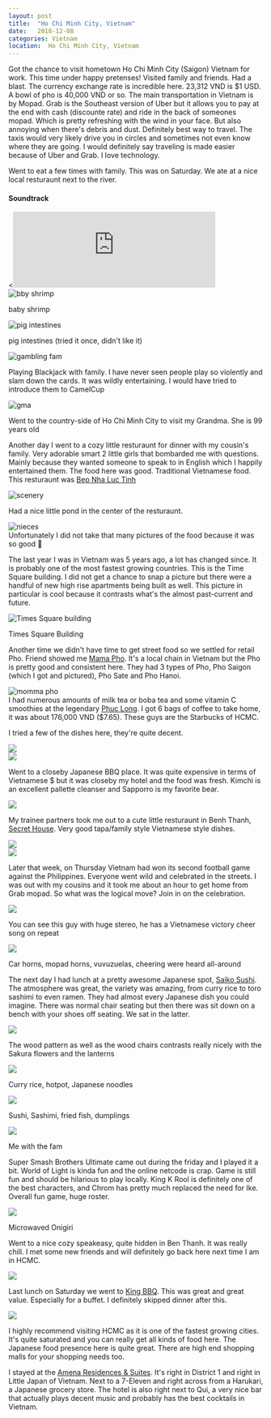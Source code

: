 ```yaml
---
layout: post
title:  "Ho Chi Minh City, Vietnam"
date:   2018-12-08
categories: Vietnam
location:  Ho Chi Minh City, Vietnam
---
```


Got the chance to visit hometown Ho Chi Minh City (Saigon) Vietnam for work. This time under happy pretenses! Visited family and friends. Had a blast. The currency exchange rate is incredible here. 23,312 VND is $1 USD. A bowl of pho is 40,000 VND or so. 
The main transportation in Vietnam is by Mopad. Grab is the Southeast version of Uber but it allows you to pay at the end with cash (discounte rate) and ride in the back of someones mopad. Which is pretty refreshing with the wind in your face. But also annoying when there's debris and dust. Definitely best way to travel. The taxis would very likely drive you in circles and sometimes not even know where they are going. I would definitely say traveling is made easier because of Uber and Grab. I love technology. 


Went to eat a few times with family. This was on Saturday. We ate at a nice local resturaunt next to the river. 

<div class="center">
<h4>Soundtrack</h4>
<<iframe width="400vw" height="auto" src="https://www.youtube.com/embed/6XHy18n1DCE" frameborder="0" allow="accelerometer; autoplay; encrypted-media; gyroscope; picture-in-picture" allowfullscreen></iframe>
</div>

<div class="post-image">
    <img src="https://lh3.googleusercontent.com/WvZxJLsjWDR11FjGohETUeHUvOejzje2-z-qwIYzsGbYSG6BFA29FWAVppB8_5GdfCYGmT_9vVeCYBFH_Lbcm4Y6ku8Prg1BFZX8hQQ4ljLT8RumCoLinVX3dQX1mn10Oyrx4NpiWJEfe7jcUUGlE9sZCk7iP5Uesk1DanWx8aCg743rnAUq99BpxpjnrMvLmePGK8WJX9kWe5guzwRQ-ucXRhgyu_RAANHRYf5wi_IHtur78DABVlJvPAsDcDPOL42MGBN-STkSZNmG8P2SGOb7AGy66HbZHkjEfkPMlfQbmxVZ-NZxRnTgC6il3ghLgDx-wHH30_qkom8FHt1VuhO5EyVX7Aeiw1eBqJ97KgSkM8zT2SRz54yW8vy_sI745y7Mrsl6L9Rua3QsfAOMGTs18nWQm5GZ_Uu-zUSmVVhQPTdq4NQt79meqOYs6VpB7Hdum6lRpZ7YMWZddKCCOQA1JoVL_DjzzwYE1JTVbXaItKRUBFDbkSUaOKKNBELpI7B1ARTI8KKPqQW2MRtW1zlNvqnp_CQyN21MmZwVrGf0GMnNIiv0jBV-Sp-g5q-v-KRdwyPg1umLub7uZlifCquJla6BcIK_PhEiLmAlXA_L9G_er8aLHSFN6d7dHGELuZe0FXeU8KHWsJKpcpyMXFhcJ31kjbSR-4x1vNSs9gq1EDyHmB18urNSxgU4z_YZHdrWtw0cefAx=w1232-h1642-no" alt="bby shrimp" />
    <p class="post-image-caption">baby shrimp</p>
</div>


<div class="post-image">
    <img src="https://lh3.googleusercontent.com/qkE5vc0meP5YhoTjLkV9BanVfFY_EsmcKUohCgRN3uugZ9z0WBJOHLnh0xigoMI4RRyl2g16VCX6ADpaPQrj23KChCuzthgVvt35Ec5beW4q-H1W22x39EgKUs8NvwECE0IcbYhD1VIH_F1NpNm9nqgwEBOPIVZP8CzJw1LM39E94IBiv82wGXdWeob3We7q9TDkI67hTq47YixZjgIH-ROvPjupmtvL5otjDc3SNMEE4oqCe_YyVVqYGPKSUVkahTgktAgXkNAp8NJ_LdQW5QjB9kvPqt418PbeWfe2kxrB-k_qi4NzdqyiTp668gMUjrpfuJpYghw0-NhnNhY_siinUZ_OSzFB0LynCiDzlMkWZD_iiUgxYPgn7dRmbsI7rZskhAuqQPugutYga-5ZOeeID35e_cGuvTI7gB8bOrqH1-EPwZOycZbnNdEAhTHmeyfHuxTtViTPxrQ6epU_I9G1PZrvk3iRP_YWgC1NhgzpXQIYeMsiz2_hpRXtjzpwCzYfLtHm6AgpVscF2aXf1cbra6or0Oja5VyyKsk22t2DMnJz-zrLK_y7nXBV-hGFH0IWNrbMjnP8Exenuwz5c98igfQJ-nn0IBklupwkvByyyZNrv8cJq3_41Kg_fd31sz4d9WeFMvjn2XxEjbmaR2RwN1Zohq3G8gEN5zFITK8rj8bx78abcyc5lOYjh46Zj_h1Hya85KWd=w2190-h1642-no" alt="pig intestines" />
    <p class="post-image-caption">pig intestines (tried it once, didn't like it)</p>
</div>


<div class="post-image">
    <img src="https://lh3.googleusercontent.com/VOLgh746kEWBDE3JEq5xK_5DfFWp-L7xbxmmAvPBpTePEgxRyU0IEW0tYS90OsZJwoM2BnVEx5t5XHv8NUprjPGZR2hjetRzmZaQM1qgBde4dm3tzBvMaaaVJENC7OP3nThlWw5Pw2JKindFO5mSeT9U9UpkYgfbNAbL5j39VpyOnUQCWnaiGQXoW2FBvD9ytKIkGL_yJyapx1T-ZWq5pKnOHmnTYZyMaIIOCpev2MyEeTHe1qwon4SlWcFIIWEFj-UDKm3r9ZYVZrixQ_btRitheWIr7hsLGMJdosUtL7A5pyazxfIYKfuVRckflpvlUJp8p2w2z5c_1C3RCpMHREbi0JTOIUOIH-vnI1qlmPIXM6b4EbHV9T7Dvd6KCmt2OqcQmizFmMybEN_ZMW1bUu1IQm_L-LTcM7MYWGAJ90e400xubTr6yk01DpJYXr1clfjlvjE-97911-EOM8p5DeFBHAsAMpw1Y8JCzR1EBXIWnbTrKMpz1ThapRnPJJqmiZChvlQXLmRH270OdrtzqfzaYuiVMcu-UYaYadDWjzFuSJoxDXKOtr5WcUcSJ30eph5xwehZhrMcMwL-M9OI1SWHAGuiEEnSAZaNN4TR_b1fv1R_BTg03eUIXTYgZbHVIRZ3yoEPb8zk-B7Zrq7rLKohXMU7SQmmOT9_Y3ehktKrWKbP7PCwv_FfjPuG2ZnLyxKR0bE5E8IV=w2190-h1642-no" alt="gambling fam" />
    <p class="post-image-caption">Playing Blackjack with family. I have never seen people play so violently and slam down the cards. It was wildly entertaining. I would have tried to introduce them to CamelCup</p>
</div>

<div class="post-image">
    <img src="https://lh3.googleusercontent.com/S_NfXHAHC-CtsNBagGwEGN16x0ufoZI6rfFprHHZGC2pNPSgdaHwfW0YXrRqkaNTvj6YpquB5qqLlTQmspFSwFpc55wiUW-sRSuKtrnKVeqb1k2H-8ULK6U3sRHM0A1PxvGjaJ9bbPwrPJx-HoT_bmBFqqP40RAdTRhxWw9fIVWAiqBsVzKP5mx3-c_muhowT7_jQJWaBQHaTNEZdg1ZBT6F8Z_E8tD3FzkrXxlZ4lmOAwFjJKS0xVbFm07d3nCvUOyBv-ILt9vSM_hWih-bPVCUdJCB2iAVrm514lXKpdxkraNwcTTTHsmkYXyNVqrgO_gWN_mi3pFdm6bhswzcWnUgVYB-H5HHJ_-ka9Xt2HXiUE67hXwf4243rexOKT716ITpKskovxtMgrqkTt52a5bltnVnKUHclPDjN9di22pn1OqZBCQ1B-dUjCe9tkRSfWNUAh2Vtec2KgxNS8Iiu-6OfJlhAR3Ml2IQOTUKTSZYGXVVPDsj0LFvnH5v_OMxRxLOnE-UxgaQrjY2l8xovnN4Q6gfqZEqxLSnvtoKLOmpd7psjzrQiC6XhDxJra6HgIW9PJD0ABg7m0rqVC2mjugC2n4veSuy0VwLxFRm5WBdJn5_3Xua1koPIzu-5mF0YkcnJc5bJC0g4WiOy7GdZhuNOWvo1dcv7h8F5wWh9Mxt6TPqN9CwYc0rO21hbOzuFs_MM3OCGSeP=w1548-h1161-no" alt="gma" />
    <p class="post-image-caption">Went to the country-side of Ho Chi Minh City to visit my Grandma. She is 99 years old</p>
</div>


Another day I went to a cozy little resturaunt for dinner with my cousin's family. Very adorable smart 2 little girls that bombarded me with questions. Mainly because they wanted someone to speak to in English which I happily entertained them. The food here was good. Traditional Vietnamese food. This resturaunt was <a href="https://www.tripadvisor.co.nz/Restaurant_Review-g293925-d14176181-Reviews-Bep_Nha_Luc_Tinh-Ho_Chi_Minh_City.html">Bep Nha Luc Tinh</a>
<div class="post-image">
    <img src="https://lh3.googleusercontent.com/ixlsuYxKeUuRgLsnjz7-2EyHTXojUz_YrwuQMEvoGbYaz-2iXBTXLs5bP40HttMAsNa-_u8A1l2M9tYsQe3zMP_mjQysV5mFlj4_jHXvFr5eXOOkGf6VweNgbLY0LkgigCTGWva9nkkPAcksualXcu6XCGxQcNkMWWgXkUUfChGFRj8wnBO6_SHrVAF12EDPajxgDxhzYhhHZIN7qgoL4m57IQ4E7l9xVbtafcVt2dT2AlYMEc5GvZUEKl4RUu9WZNWnRpocGqffCbuEpjADHycMg688wzkcfF97AekGGJHc-iCiyi_blCKed-AC38OH6ubek1nVdy5ECg9AiRUsNcDWdAbRSZQev758vFsBjZWY7B7oa8ijnlYZZzgjnZ6XUo_x0rYW6pn0Vy3xF2aSpaz69FMoifOzXLJon5y8Fb4ARV12Ve3a1Mrjj1-W0tl8Nu8_ouurbws7OSlREMw_5UC6cs9f65eZ1BCyRj8OUMl_JlM01yGFNqku_UKckgbDTtE_T6BF-nW5laSVInYd0fVXK6ZR1bhOK4xK8HPBa7hXUSr-QuyOGbY7NhCLODWyYOXlhoNqUPBUoxz2EzbQih-EJ32itoRFHo-ljc_LSG8bOvH-pAzTiJmP3r8Y3ekIVgec_A3pf0GgnfV-aH5WKK2PM3qbmawvhOGvvc6fRE-d8HyGefCEwOOm3pYOP7rvyMxpACpAjrG8=w2190-h1642-no" alt="scenery" />
</div>

Had a nice little pond in the center of the resturaunt.
<div class="post-image">
    <img src="https://lh3.googleusercontent.com/lCBv215IdXJ3B5tjFZOm0h2ZfWKE9CHzTp-ZGiJN47aAI-2NJ7Nxl5GtSB57rTIdYNQuIfv88dSmCt2gto-FTms72F4OXu41dhnOQ1qcltYpX1_o4nzkpFROFRfNoD1Ct5Ghl7tSdhhPlpRUT1K2onIE-p5fXoW4ssFpzjpYvOA9Z41EqnSmnE1JhzWNSzKkAE6O6_D_6qr27JXQIKSjXBR4qUknMi48k54S9zOPDq1GdzSzG4v9Xy060Dbk2EQNQG6L0swMHhko5dejdQ7bw3Sloels3fBZVe-48pYmoS-keOKInfylN8gzYNl97GmbCheqVfNjxhQoq7ovdNijPGI20OWyF3CFFWTFPd-IPGPfHolb2vkFMWJFPGXcDj5Zx42dFHgmjJV8R6P9LCjJ0hF-gkKrq1EdQ9o2Nrc1OKbqFugvjbk3HT5mKUJ9zmLh_b9yNCQwvHrS_sSlBuE7PN4J6HZbGC-G-AQl4rOrycdWOH73trh5USaS2ltoVcnRZLU6FBH586jWZMPIaBZTKp2g3bTulVDYj-7WaoNVVFetLdcBwslFL5yHXiPOSkIqDXD8t8lJh7lq4RmsYMbkkru8SVpBx7ReaywQ-xi9iVzNe6gL2LpCcwu9wNSJnil2UtoTUgiwOS0YXMbm3Nt6h4CKPZ9WWGVGyyBAwDIwnnBAR9e7Gt6fo6rr0U5e1Vb7oMcrZZkRnzGB=w2190-h1642-no" alt="nieces" />
</div>
Unfortunately I did not take that many pictures of the food because it was so good 🙈


The last year I was in Vietnam was 5 years ago, a lot has changed since. It is probably one of the most fastest growing countries. This is the Time Square building. I did not get a chance to snap a picture but there were a handful of new high rise apartments being built as well. This picture in particular is cool because it contrasts what's the almost past-current and future.
<div class="post-image">
    <img src="https://lh3.googleusercontent.com/o-O_9sX1BFRSLH4v4f6T-FfQjlpK9Fm8ioHzp0ioeKvjuwzHFmq-PO1SFT-IbjywbDQLaYs6xp5cPk1av1FAdxKJP2Xh98H4bl4Uq6Ebq0_Wc2vRy4ay7Lzs90lIBoBUCs4eyga_bRZoHhqM8TyOCNhcPbD0ahMdtTnO-JWJ75fu2TTa3dhjpEbYvCcQUWfboyGnl_sT2COEQ7FETMEHoBRYPoSy7l39EOdpTmbetVeKANMX2RQTmfK4d75ywJHNMNBQcyawue3qNaCYwIeDs1vmABPN9fyZSjqcSAeiKASm9GqrZQd7qNDq9d-8SEiwzQi8T8_3dwqQK8G2FtYACZLjk5pIot604wyXp9e3ZlQFQ-ZRhleLC9hjbT5IA-_SS90UstxhRuUzZsHPetZ5c4YNNlaQi45bUFhgx20ZukAbuzTcMdY4KXf9_jw49IikMt3zp-SdzvCH8Tc1Ee7eOFqnib725B5PbBLaKIFEdS71f2IGFEiYjocXad7QqkfDb_tnegqfdoioGN1ziOj5v3o6HuNP2xBcjnnNZhbZYNNDOSyb9l6iXtMmDTPtoH-xBVDNCji9vfi96uFUfuOp0M9vQ7juFj3Z4ufqOIyC2cXMofuJghIfFZCYa5HOPp3z0DFX-4B0-4JxHv1d2NFMT1e4qufKcohRbcUpwDLQk4rhDLE41JoBvGSifGP5h3oQiIUIhDbsNY37=w1232-h1642-no" alt="Times Square building" />
        <p class="post-image-caption"> Times Square Building</p>
</div>


Another time we didn't have time to get street food so we settled for retail Pho. Friend showed me <a href="https://www.tripadvisor.com/Restaurant_Review-g293925-d11707622-Reviews-Mama_Pho-Ho_Chi_Minh_City.html">Mama Pho</a>. It's a local chain in Vietnam but the Pho is pretty good and consistent here. They had 3 types of Pho, Pho Saigon (which I got and pictured), Pho Sate and Pho Hanoi. 
<div class="post-image">
    <img src="
https://lh3.googleusercontent.com/KtSjOViDfqBBQp2mx9HgPJQlBhzfEVcQc-bewh1dggPCcvhAUxf5QmRjSKkACFcjHOx29LgZ902p7Adpe7yR6IDrpfiUs3Rmgi7ssSBJsHcIrYHtUb2F2Ulv8N2Zgm-KQuW7m1W3kmeXPj5JyunHyVhqudXl4P2FhLx-yTsP7Lvacz6hr5HIjhQxsiiVDduku8N2q7lnbNTcZLzLPIJUcvRPn5xuHV_SQw8gx8WS4ZoffHGlCPOCtyl0F1072gM7uW3sCEXGlR91ai0rFxBncR8FWDnxSzlxw2Nus_AYhG9MabW_R-manNwprJxZEYMvPyauH4dhGV7vh3jy7d7_2c0ua950kTopatHohY84RBOYm2j0z9rRQoHLfKDvhETelwvGTaLEN0Rljbb09XIUp_GIfg1ZLM2tFEvad3fbBlpm0avkuXuSteYly8-5WtrlHfvsfrvqdtMQM6BTY4R3yrmbyOEMv157e-seKqvB-ds0aWhhh4wOeikpUYQmJcTNdfY84yL4AvcIdQzReBSQIjOZsgrpYVgnN3z-MkW9y4Pn1laBgNxfAQjnu1pyl3gbOjk9QG0gElcM4C1dKpOn8C-Lmt9_JLn_U2kreW0NKb70eRFsQrYbu-8dd1uceQNFXMOHErl9RQpBd21fgjAndFMWTlkaUOnRbbOsHW4LiqXYct04epaFVaD8bDRlGD0zGfoshqtCDIMX=w2190-h1642-no" alt="momma pho" />
</div>
I had numerous amounts of milk tea or boba tea and some vitamin C smoothies at the legendary <a href="https://www.tripadvisor.com/Restaurant_Review-g293925-d8487194-Reviews-Phuc_Long_Coffee_Tea_Cafe-Ho_Chi_Minh_City.html">Phuc Long</a>. I got 6 bags of coffee to take home, it was about 176,000 VND ($7.65). These guys are the Starbucks of HCMC.

I tried a few of the dishes here, they're quite decent. 
<div class="post-image">
    <img src="
https://lh3.googleusercontent.com/iq9aWx_VNow_xKFd5e4ktjWzyR-F2hinqTk1ZRgW7nzy1n57lYnghhDhfSHHvIhZGrDmhUYqxidLXKj2tpVVsXPOQOlSXQ5YZ0oQF8hjl__ZB3LhLBvrfx3orF06EAxEeYZKkoH-3Hkx8IL6AWVdB0z_Xg_va4savgGYUOmp5t-AanaGObdLzRLYLgKLXHBdoUUCcVf6-vyc7uQK8IJ-F5MHIjLA9uHWMqi7vcu9cRpAZA694MuZQzp76I9C7KDm5vWBK5x2SpPeKeklyS5IlS5xDwBJsnrO_0sDuttvlhIXdgtLmhO-CRZn2ml08tgO7mBtCbmBGHPcXJkHKvXhHDeRyEC4ysqATvmtk72Uod3Sv0S3QTNS01cUsAGM8u0n6575oaMAYuIIQnLdF2SQ7WJ9lRE9KW8PVrP9CWBA0IrM2a9emA4bzcBJvoFXc31chkcsGqRVeZMV75zfJ-eMfDqrXfZh2q2rBuNpIlljsUNgExi3xUb3jAt4_o-ULmCsPUZPyrMIbCV1pTM_tM2bFeMwEYDLMkKVd6cibqLlTOZBDZOkoq7fscwngyeTGo6ofr0CHKeefVjm6_ywG8sn2CBkM0XMxbfCk8Prhu_NY7sK81enuBgBeg1XLzV5Vbi262Y6dQm4PIgDTjcmZvY_qGZmvFpQg7e63UghRHd6oN2oIxJ-qOPVsedocFvVP5dPGsPI7j9JITSW=w2190-h1642-no"/>
</div>

<div class="post-image">
  <img src="
https://lh3.googleusercontent.com/Ur54d7EvrexuXAOqyc9mrI2UcaPC5wi3La3UbTi6IEqJj5R9fjKqbc9irpiSK_m04fAXaJf47DN9B5lsa9_7wJs46rhCcsfzPCamI4HvqJTI6VxLDt6yo6A4-HjZdI1KGfBo5r_pg_0s76XyTvVpVNcPNBJch2sw7d3PWizIwYJFzTYUuG0qIoQ_-1N-Yx4RxrQ4-I5M2Y5nq_qQpcAdpe4kZ9KnzAqD2zZXo_NUxVacLhXAXZ-vpOE8BYtYRMqLi_fn1YQPQfUb2GBELIf3rDkxRNMPE4i68zyj_djsJ8m50_OmLTHmK6RmScW2MO4OOJ-dqDr7jwvHCm6I1ZsSzoiG97w5bQ3-InjC2rCAWEojfDZlYFJa8cwRiC0O63EatY5ZjEM5RK-k0MatdHnmVSzMKGQ-X1hv65SXA84PqU6wEcgJE1Jzr8sLsaVYwAwOsVSZ6tB8_vwBGScmhAObWrJi82sCh32EMevYK1c45eq7UlI5_p0M3Waoyds1lPgrJrJ9DFGWneh6rLWTwMF-PKpEXBKreL32Ertte6QC-W0hN5rkZsCkRBYqlo9u0D8KumTFdtCmPUxdp-sGzMbYjzU4197lkeVA1Ej3lYkVmDExt0P4VTQ1Qu8_KKv7du6888c7Bin6G-HaxZx3UKHxbeNaFEoHuEK0H4g9vbPBUAp78zljCgP2r68XynOmIT5xMEH2iT6oa0oH=w2190-h1642-no"/>
</div>

Went to a closeby Japanese BBQ place. It was quite expensive in terms of Vietnamese $ but it was closeby my hotel and the food was fresh. Kimchi is an excellent pallette cleanser and Sapporro is my favorite bear.
<div class="post-image">
  <img src="
https://lh3.googleusercontent.com/ceTUiTw14Q4_6WxEmcjyy97ajmDbtf-3K4jWaLOwpEIWQ9Y3k2K0CHtWnOqLzaOywrog7LLlpVlpUgDnHe1LO0LG2WXnzPglgVeqvYXLx0zzGS1cRbIvwCQMlWDXQTEIiJ9LZVgnYiF-9CQG2eSbv1Lscl30Mu3sgaKFdaX57YP7rgVSZDQL9qVTRBiLFIcAdx_pcahBhhj_s8n1Q1z2NXgyaTOrclNBKmXyisLKoR0LZrGpmPPfHoZ6XnjYUOHE75V0km0bo5uBNTbSFL8nbGeZm13VDqoZo24Un7eqzLzuNU3cd6quC1mMFUY0Uwqk-oSUBxdEIxV4Gtd7m25ow6Ov2OPelBN5QFxSqpRNdmltnP0ua5_nnJIuq6diTqyQg80gKh9hghIMlsT2dWgpRsXr1fR3gkk3Qx6o875E0q_7paZrKsiHKJ346Kod5fuahpbc__0p0PQ2bsBh7xUJl4-feqUsDu0Qd-1q0Wpt44V9NACUfDyB7qcEzyF0DQU-16gFfSwQ_xnMMzhauRhiLez4J3Wh3X7Yr68_yhRBSIjtLaE7TSAnJCFvJnLOP6BRxSr6TbSVLcx_erLTiNUyzW4nIr2bdpGynUTmHNInZZmDllnoqVQ50R0F60fWNqsbqa3SJbCDIxf64No7Q5XYh5VBPvP8Mto0YnlClf-Igvd9PunDLPTs-hcAXFvY0BI6XIPGNKGlHa0u=w2190-h1642-no"/>
</div>

My trainee partners took me out to a cute little resturaunt in Benh Thanh, <a href="https://www.tripadvisor.com/Restaurant_Review-g293925-d12826523-Reviews-Secret_House_Restaurant_Cafe-Ho_Chi_Minh_City.ht">Secret House</a>. Very good tapa/family style Vietnamese style dishes.

<div class="post-image">
  <img src="
https://lh3.googleusercontent.com/wMqJlNPJ57t7QSMWYGJMwu86HrQ5knZVlfveK2wwfwm8SPftrzwUMfRaQBTFNmOKZ2hkFYpUcmnEDj6y3lsJSXyLaAiAYD_PVsGhLDa8-gvzQnCkRb8c3ryG_4xHK_J9itkCkFrVWO9KMdty0MCjJ3ZdNM5C65HkAZbLE_fa6iN4DL_1roBIRI2bwe2b82u2BWG1hrX5nIjmC85NzhlsUE-ygM9moO051iOpmu3w0rncU20nIppXrG0zdeOQUWyiaFbU2zTB3fA8DbMhSI7BGcO2V5yBT94Ngw3DdHKFCg0J5lhnQxyFO2ZROJkhoQFxD1uGvb4SLBi9gbEgbE0G6UYl3d4gy38k1DPxHzJhlRWsi93t7phODyx_Pr2Xc-s9y_hiBIMLMb2Jhlazj95VB-HyG9Pt5Kwa-TCrVHg71PSFeid1woQVmLubsCLyAF-HhJ5XUXk1nuUO7WmrbDgEvOZph6r8ClxAR15Z_JWqWQUoL2Y3jDaoQx2L4BHKSDjcAXxVdjWYFTkH4NxrLURNsGPPA36rYo57pCXACZ46nQgQhDvC-GGMlBVwRehgEdiBFf7NRXMyYd3f9jlF2aSYR9UcmKqu4x1HsEJnx34I3-YydCRO8_lqtMhjTddBxBgL-MMpr5hhGvAULwNO3vgcHIScETHAZw3Se6IJDnGNtv5949TdStD7ZDRaFUxMDUw41V6AhkrMUsVv=w1232-h1642-no"/>
</div>

<div class="post-image">
  <img src="
https://lh3.googleusercontent.com/Xe-5mIlnZlnyOtNWWdkZLRcs4enzphvphp9fIewKJCQLarn0g5tOOl80VlrDw8H9Xdx-ng_XM4-QAO-k_4lfwJt30oDXj2JLEy2mQTSFiFEtBJwZ42jgQceu7e5Jd8KoIN8AgAIUJSS8dVq28SoDyYTk7fMI100k5pr8FojkRT0wVGrD42xV3MYNZvjvsDORhoa8xgh6TRsxZ4Sj8CKtRYcA4aeTwpYx_JF6s371GeLatmaI4WfI6NaxWlnHeT3KDdJhvzZw7BrgsTUKIpeY1STIFKw1b7zPFEw5lKP9cWqbX1HpiI7QfL1RAtirYoL5zoSYmYFW530w0SuCbUj-UhbjDeA2x0ML-CWuu9ZfZz9GeCoUDtIFeVWxOpI7HTSG_oi0UBalE630d_YLEXxQ9gJ6r7kWEPIuhdLOVrvlllr4gePqyDTBSR7rx5k3LPBJ1CQiVfTRwUaWDd_0v258gEPZldpDztmkE2x0ehgkpPhXXfPfrLjsC0fN65vKSJn8FksEiqClESfULhKM_ANY-mCh4hlHm630sGKnKy_dHFo3EHdzefyslB67ZhX4Wt2qNqS9dMcbycW-Kt5y8z036q9AQQV6wUX3rHdT1A_Yk8wGJZtIf7NeiImIK-ayBj6DTbF87SqIPzOS3ZjI1Noms5hu7-VSpFyHYe-SVmtOxd7LDZ_oe7C_ULAt7KeDJCkcelehzVuedccI=w2190-h1642-no"/>
</div>


Later that week, on Thursday Vietnam had won its second football game against the Philippines. Everyone went wild and celebrated in the streets. I was out with my cousins and it took me about an hour to get home from Grab mopad. So what was the logical move? Join in on the celebration. 

<div class="post-image">
  <img src="
https://lh3.googleusercontent.com/b2czjb_f4WR-uMegJ6bC0iaRjs_M1T00DInbMqzjgujsNzDkWeYeiI6kYEgEmmx_2oDJ3ayefpgUXSJs-UcsU2jlfVDwp2fZUOMlY_qSHWhSZ0DXEPCAqckSfu7NFJVCEMaGk5Xsd-LBDBiWJvQoibcmswdPz9jkH6AJMZ38uWZdUm3s0UWDlmX96iTg1GsDABlOZVh3skyp7Qpk9w82e_m4sJ_dJoRD9OfgycwaukyvEr0pDYu6B0VjBTE09pd4hunObPflxuknJ69JB9D_pHljdsuQheFf0Dby1QMaTjnxsBi15_0gs1d060Iz2GgsSHo33WN9XzxFH8DQu18gjr1VHnulbtdP6r0HhPnnJsC6nMCuk9M5Ph9cxbOylOiCRqH81j8ztytUY_8NIEqGUpbk6u-V4Nqia0YNS9_3NhTBxyI05ay3nOZd5odcZrd-qCKjIuh98fsZeq5KlR6PG4J0NvqACQ2OeF7EGaH4zF5-xKxOPIYF3whSRG46gPQTLrV23CSMASL25Sq5cscCjsfLM-2d8hkZKcpoHITjj4_vwEkAh9L1xfRZmx5UULKOKSkm3NioNxjbeis2AyDUk0n4kYGBvLrY9achISRf7NnxNVe1WwmZgrpORj3TLgKSID1zgMOQHY2jloMHcKfoJD72MugdGCGjl6BrTssvvBRSeiUFB9NWO5CCBDD0X0dPsjNLLTQjqbqS=w2190-h1642-no"/>
</div>
<p class="post-image-caption">You can see this guy with huge stereo, he has a Vietnamese victory cheer song on repeat</p>

<div class="post-image">
  <img src="
https://lh3.googleusercontent.com/8dTOnZyvItbKTgWcAtEvPAicxKy4O2HUcKFTXXpoOQXvW9SSNApIMsedkYDdNthZxpD884GXdDv8LbXduQfwgaMLsKsqBzWSdl8ctHb1-6X12uYx4Ius5R73umHvtYTujULyvwpbZBd3E_jjIUTF6qTiUuAHwK2y3RruCtHSOVR25RED5pAm8RCPlbEUY4KbvVZtxBp5F54kl2h6578yDTma_Xc0jDti6cfRq5Pf7VqrAhD91HJEBYYMpIM3wUZ4k6rdv4f0IBBlv4ig9IEqnKB6EgJlHrex7ioHev4NUY9xxTM-GH5eFiLxpI9jWp42wXkDg1-HOYTMnphvkyrYuVKiptl7OMchAiERhAQeeHmhyrv-qcdmiXOVI5KY6ahLLOWKzMM-ryxFfaXefNXVjS8hA4GlaWaKw9jQQMVnX3uw5FNiZJ9xENypGuV70C7XfVHbmB0IW7irb7HCzrOfuyelgYsQmWkm0Zn1-4vZPZ5w6z-MCSexuFKWWRIKZDg76DKVZtZLqA4UfCtzewW04TjUjEcjgoWWKk_UibCsZHib0mVTxazl6S76DBoAyhRcGDW21eS66w_nTCH8p1Ophj-ZSvmqcJW-LMwvrPBDUS7coAOB-5Te4jBtca16CtdNABY0i04TBoj5OGE1ytgpQu-ObbxwhqxB_96mdp5aWewuVQNZABveu2ns953cIbcoHrYFHdkMfmh3=w2190-h1642-no"/>
</div>
<p class="post-image-caption">Car horns, mopad horns, vuvuzuelas, cheering were heard all-around</p>


The next day I had lunch at a pretty awesome Japanese spot, <a href="https://saikosushi.vn/">Saiko Sushi</a>. The atmosphere was great, the variety was amazing, from curry rice to toro sashimi to even ramen. They had almost every Japanese dish you could imagine. There was normal chair seating but then there was sit down on a bench with your shoes off seating. We sat in the latter.

<div class="post-image">
  <img src="
https://lh3.googleusercontent.com/wnHvNL10COapWWd_u6tJK1-gJmdLPoFI-rB5EJKSWC82LwH-MEtJXf9xRrY4LPnXXmWkBc6xV9lURgvO-H9v69iAPEOtCfRWPDqsneMlDgOstCRwLwdS1OUo1pBeZGmLIP5JSOvk1En8anf6oppHtN1O3ffJ54ZilwP_bNhk3Jwn0RjE9_1acVDwO38KVmyoarFK37hS5pIIKQKOEDWCGlVd1qG2-07lBTcwkBJqIxv2P28mhT62cjTHPCaPJi3O_sspHADFP0GwFRGudMKXkHcJMVajhoeOMmnQHCbvHMtYO0BdIH1k34C_fiwDGpVa7mzrcGrzCnyeU0LlX3X1cpn7UF0F-yrBAJ7Fhd5K-B77xhCY262T5wcdAXYr0nWcpVdI-TgnHD3acwJ5ZWBU5E7WA7AoX5zYHcBBjZPPdf0ZxahX4G0xh6Txy2VuxmBwXYM_f-vH_YWX4Ha7V7vQWyXVNk0wTO4tMqu1jPxwGqpsF34a9lihQKtmheuCB0Mq_PoU2hrgGpOGoJyW2oji5kHA6OUNXrOrm5QvEM94u3ICtXwD0KTyLdmJ3WtPNMr0gP6qNtRdaE_qjjkuEagRSN6U0MCHbA46v2lpP8gYhUmh4fTXGfZOi5KPkQYccXIL1DBfcNzdn5U3Vrc9FYxfImpDuHZYAg7U46bepRpGftTVTJ5wKwz06TYVtcM-sZRrv8wJmfA6M_c_=w2190-h1642-no"/>
</div>
<p class="post-image-caption">The wood pattern as well as the wood chairs contrasts really nicely with the Sakura flowers and the lanterns</p>


<div class="post-image">
  <img src="
https://lh3.googleusercontent.com/sKgzpcgtrTOx-SaezDfHWuR6RsxAj4DeT8tPS7PMH4tOr6CItwwa7wN8JvaG4pAnW4OiZtQkJ5SE4phi72hsr3cnhr2UVzj3dw0iy62qTc_WTo-0lMb-DqDAQUmKaM7Ya-fiFYegK0iJmaMo2ndkF6fHUy-1UNpANwWVPJ42JDdjKedugAOE7ePe7a4Wu6L5uDWmBuYbYP2ulVcJ8GJrORwwUIvUGLwpRBnvnRJlRfbuT3XrmherWZSX4JyMs8WP3rxYnxM7xc6F_zN6QWGMnkzx5oOAbDAD0St9BtSGaE6vcuKh2OQmraNR_AFlUBfdG5yxCNg5cxG3E-fAgy8uVcwBLYsKZW_QzHvkID9rKUqg97q65c1fLTBb8MTmT3mjkSz6nwpSZX-8x2e3BO7qGfYokfjTx0B9dbCD_Hiq5EHunCWrCqu79h94n2vQp7aWSBA8sAdu599JjLFvqWjqVWphp4PhxOgoVtvzVe_2lySTSYm23xO6dN_jKdPFNO9KPUqZI8ldkHAmcu3ohAoWTCR4ucgbpsH9IgYjmv0MpoaNUhrox6Bzlv_WuDVZemi5cvSZz9EqnCbVCLLFGhse4mvZG1P8R2kJQAwXFl_NZxLuQycpnuqv8HX_EzD8fLZoPqczBEB8HRJYHXg4VlmFNq_yXtv5nbGQXcTii4RImzC6dopexO76LvehKIOGJibRO0PnL2qYnK5m=w2190-h1642-no
"/>
</div>
<p class="post-image-caption">Curry rice, hotpot, Japanese noodles</p>

<div class="post-image">
  <img src="
https://lh3.googleusercontent.com/1FV-Uiiqf3EDWdySJiWTo2KHks_cFCHUZSq6YRrR6Sl_nBWmMLpWxTGD-oI8G6Zx0P4h0S2KrJ2ArXzX0n5cBbN76kev2vBK_my6useE9XQMLm1GubyjZTnPT1nPJgkw1uzCuEYKbrqWRs8tnlyPiqFPeypzj-Cvwc_IfCYGSpVXaMXQEzi6AJrVFn8UK73lpMEM7i7dcj0_XvvlquPYrLbZzRpG-jTTBeRbhxqlVNghoyJcfso1Z9Yru8G_e-NcKw8Vj5uAZMLmkgd-_LGyKkMNTOFFwTkaotjLe3aSOoqWNqbsAq_dy1ORRL7MkJZ8Szb18ia1ww6m7SuYnxTI-UQyu2_BWihyUR3mEiKk6SD04OvO93lo5_y8K7D8Q7IHF6egBK0Ss_budgYRPRkEnFp0Icle7WTM7zUPmVjatM78laPInexINHWfxcWR7kCbeJyse_D0xcZ1JOx4aO12cOaMtdWE-8-DRMp6LsLM-ntecFv3p_nKs8rsq4SQMm5VjtSJy8B33v8-yNDEEmb0elunJiWdXGwl_jArCX9wWzs0NQz8R260DygR_K5uWr7PRBSt2Xb_f4O7-rrRO2D75Z_ppeMMNJABInA1S8SZY3tI-dudiVrLCHNP95knnwj-bBKOm1g0wpMBlYqylMa38vKWI7k4Y6cubm_B-d_F937r-jOqXEf7DRW_8VLZ9btdcpra1tEB6VDS=w2190-h1642-no
"/>
</div>
<p class="post-image-caption">Sushi, Sashimi, fried fish, dumplings</p>

<div class="post-image">
  <img src="
https://lh3.googleusercontent.com/YnpVstII5W0cMvIWGP_4HaGwIFTUi6U20nk0o7WpBy-X40DkoNXVaZyr3Ah0qF7vx0c99ZL-Tu1oriERsrlCSxnZebsE54XcpvER1i3ArkjqUy3un3h5wp8XBJBpxeOLma1unUsRObvWhqfvLeYbqZ9_9ZI-tGODNdcOu-Q9QWolD4fK9Vh_Wh6DlhMNSqPBijyYHY0_5JjyNxrhmqfS3J7TmTGci4_diI6XUjhHC5B5UiwlvnQIlr0IyEYeXM6jBzPF5jjZ72EIA6goEk6Q5Gb5veW1S24qYZJtUXfQkq2e4I7jwC4QBcMe_oT54bGJO-7mT6NRPstw4VCU97cmgj8fBDQY2rwCvbx2HfObYv4Lzh3nyqPizHtY9bsR818TnhSmnc0zumfXOvNh-d3HyFWBwxz-AQSt_qaLPE4q2BkrbDvb5ZaMFT1KeTOKVDgXFiQQ2iZ-W0RVpeYylGilgIP3lDnxaKYL0IV4iZ9AIIeE3H1VQyWGxqi9V8Dlb6okOLrGNzlQ9AgKqCG7oNau8QX9MD-AYpQFRi4bXmxcLxzDTKKIligetBzNw2KXKgMQH7qXdYJ0xJXlZgEXO8sNoievZCtZOkKdF5sm8w8iD8s_BAQOD44OVoZuzs7IXrESHIdsr3NQWxaXOxgIuOqc3-kuqC2eLGGl_8v5JYsOCxQ-BQLrZGRO6fVLdKvO2N6pAb4tskG5OQ3a=w2190-h1642-no
"/>
</div>
<p class="post-image-caption">Me with the fam</p>

Super Smash Brothers Ultimate came out during the friday and I played it a bit. World of Light is kinda fun and the online netcode is crap. Game is still fun and should be hilarious to play locally. King K Rool is definitely one of the best characters, and Chrom has pretty much replaced the need for Ike. Overall fun game, huge roster.

<div class="post-image">
  <img src="
https://lh3.googleusercontent.com/lJ0-wl7MR0QbKGpny3x1pqJltBQkYMnBQMZ9hyhhrn8f4jgxlmatUejRnRZtPNJRZM-V_gudPseMrHe2rit2Dwm0W2Fo7PZRiKz6l5N3JspGQvEnZQ2hF897a9-d6Y8i5OeNzzffKFFv1aTypIZd9Q2EFoN74mnKQx7gVGfRx99cGWNXXtxcs8WK3D_BKO2p-jQTzhRJiiO9yVaJTGO5ygKUpOfPHPPlZMLV7rhn39NQ8Eym9YvARuSDuHp9og7_hqG9ClfV_nzL7TDqX9ds51YuI1k0BsUE2v2xElv1QNBmBO-Ekak3JhtkxPAY4ftlBuwJIN6a53-uS8onWKY5Zs2mSBHXnnocXIEMaewEwfh2wBY1yawfLF9g6zOzV4F1_PG3aXWH6BlRV01npROqn6jcqVcIxuG8cvF-T8U-aF4IxdfC_ocy9hWRSKDVH5BZlWld3eA2Taq44Kt8SZD1LmzkMtD84H2MFOuurrDDBl5GOFTClvzXp1VlqO2viGwh397tvHrGDIT8LcEJ6ukIMyruJYckgcZZj5kwSHgFyXSULkeEeu2dg60RJh7m2zewE3tgCrRZJitFLBvFJkdHL3mMYwWDcBwQr3sSJ2B6Qi6Wd-7GWBgoiKd1tJ0dQN_jPgITGnbh_gl2xBq5JupfrpjiPxG7fDio9w_EEUA78JJxc_4kRZHg4msgxwd-DkEFH7AHd4HGCKg3=w2190-h1642-no
"/>
</div>
<p class="post-image-caption">Microwaved Onigiri</p>


Went to a nice cozy speakeasy, quite hidden in Ben Thanh. It was really chill. I met some new friends and will definitely go back here next time I am in HCMC. 
<div class="post-image">
  <img src="
https://lh3.googleusercontent.com/E3wZQJWwnlyD56TGXh9-tHPB8pDqjhkkAxEJgcLKI55uSaqoFb_wmv4ds_FdUxxxxvuDxOv1UyQGt_AM71WlgikUw0qYC7eX7XYoGrc8WEthNb-JTmofu_cyOXudLhShpp5K5QCpCiF_uQJ1bMVIu4MIMgtUPVut4TqXH1U2qFRf8WiSlWrDxkLcBz_XxffKBNNbVvIC67FH5NIq5LhyxaQ3Ul5iCsF8WOJz2FjSiKhitzHsWhqlO8CJKLV9Zy0SV4s4wp5zOFwsFNs7CRXa_x3sUlWmttMXqIJWWuzoKYC_A7qop1iUa7G6YrCnGrB1G5zkad-JuO3DZLC8QKsrlDijYhiVskq9myb2PCFfUTvqqDCRbvUnYXz_XO1pnwAMBARLo96nB6E01c-CP-G1goh4Q0f6g7oZdmQqRhQma7u8ipGdnUzw_fkBUFto0yml1AKc0T7aD6TDoT1HJliVI5sW68A6td45vBv3NUlhalwoyDs0isADUDiW1wXizQ4uZQcAdAH9e5R0t8r4mMnWDFJoXFCKfoFHIwoWN8EFX48FSd6lAtttaqY74FkEEZEqIz1DsWa4RJPf_UwhlfeMLj7ipgpqjUtVZIMGe5Yqta1T-EmKVCPwuZns6k4R79I7YCMM8cBfS-x8ZkFWHfnt1Riez8RBv1H319aqrXVNGpsxFnZwN8AgJ1120kWHsKeg12l9tlwrCfMq=w2190-h1642-no
"/>
</div>



Last lunch on Saturday we went to <a href="http://kingbbq.com.vn/">King BBQ</a>. This was great and great value. Especially for a buffet. I definitely skipped dinner after this. 

<div class="post-image">
  <img src="
https://lh3.googleusercontent.com/a-gJwjLd1xsdDOpVFaceLoZbWXUcut_O51Spi3xqPtHrMHSNnywkVuAfwWZNlbleelZqdrsJib4w6a3y6VxGc_0Wi0QYiB3oxg9SIolEdj_S1FM0J8vjZIzmqxAPG28co08w3jrRsmGcLUVd5Myyprq-xiwO-4gT1Pbdy2oQB0tgorx7Ut9B-mKEk3fMYW_eOseigGMKw2BNYVuRq2Q6By3t2kJHBN1QpLPfGajr6VC7Csj3DLIbjL9NFFPLBVQnaYr3eaHr7mzoZK4X5FK0iAeDXiyZqiBHHNj9smo4F68lQubMkRyDzvDPbOSAnKoZs0M7afdr83qMYLmHOdMZNtmiWqCBMNRemBICxUd1EOfKEl5nSg2BiVwREO6_aLaOl5tn1GKzoW3tTv9rFc0WnN4UujjCjz3lkj-Qq0FjS3ujErQzesitInVGXJGjNwDnpIa5_1m4Ig9oPoWb4yEKW1gAv07GGpsBRn2QkKx1FuXh8R3LuO9mDO61tL9wzU6Oa1j9OdlwVoophVTuBWHD0autgtRrRlF-t6ia-ZVGKe2yZ8EH5D-d1kRdQacIcGXjrYP2We8uw_XW6ngcyBs3q646cthcNQQV4f11zJ1Hv662yYq050OkCEbqQH6sP1l22z11cEdP_Tm_r8Lzk4c0kkRLpHV_nwir4WQg1xB1wzxPLosnYf-mHRoTboFOv_-DqxJsKHRFsELV=w1232-h1642-no
"/>
</div>


I highly recommend visiting HCMC as it is one of the fastest growing cities. It's quite saturated and you can really get all kinds of food here. The Japanese food presence here is quite great. There are high end shopping malls for your shopping needs too.

I stayed at the <a href="https://www.expedia.com/Ho-Chi-Minh-City-Hotels-Amena-Residences-Suites.h19120773.Hotel-Information">Amena Residences & Suites</a>. It's right in District 1 and right in Little Japan of Vietnam. Next to a 7-Eleven and right across from a Harukari, a Japanese grocery store. The hotel is also right next to Qui, a very nice bar that actually plays decent music and probably has the best cocktails in Vietnam.